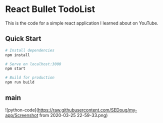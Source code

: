 # React Bullet TodoList

This is the code for a simple react application I learned about on YouTube.

## Quick Start

```bash
# Install dependencies
npm install

# Serve on localhost:3000
npm start

# Build for production
npm run build
```
## main
![python-code](https://raw.githubusercontent.com/SEDoug/my-app/Screenshot from 2020-03-25 22-59-33.png)
